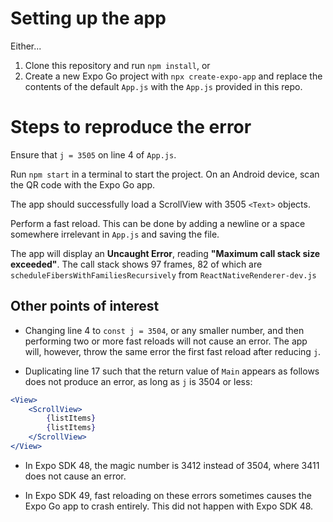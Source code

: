 # Setting up the app
Either...

1. Clone this repository and run ``npm install``,
or
2. Create a new Expo Go project with ``npx create-expo-app`` and replace the contents of the default ``App.js`` with the ``App.js`` provided in this repo.

# Steps to reproduce the error
Ensure that ``j = 3505`` on line 4 of ``App.js``.

Run ``npm start`` in a terminal to start the project. On an Android device, scan the QR code with the Expo Go app.

The app should successfully load a ScrollView with 3505 ``<Text>`` objects.

Perform a fast reload. This can be done by adding a newline or a space somewhere irrelevant in ``App.js`` and saving the file.

The app will display an **Uncaught Error**, reading **"Maximum call stack size exceeded"**. The call stack shows 97 frames, 82 of which are ``scheduleFibersWithFamiliesRecursively`` from  ``ReactNativeRenderer-dev.js``

## Other points of interest

- Changing line 4 to ``const j = 3504``, or any smaller number, and then performing two or more fast reloads will not cause an error. The app will, however, throw the same error the first fast reload after reducing ``j``.

- Duplicating line 17 such that the return value of ``Main`` appears as follows does not produce an error, as long as ``j`` is 3504 or less:
```jsx
<View>
    <ScrollView>
        {listItems}
        {listItems}
    </ScrollView> 
</View>
```

- In Expo SDK 48, the magic number is 3412 instead of 3504, where 3411 does not cause an error.

- In Expo SDK 49, fast reloading on these errors sometimes causes the Expo Go app to crash entirely. This did not happen with Expo SDK 48.

